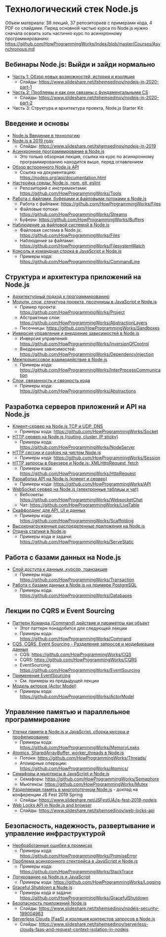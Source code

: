 # Технологический стек Node.js

Объем материала: 38 лекций, 37 репозиториев с примерами кода, 4 PDF со слайдами.
Перед основной частью курса по Node.js нужно сначала освоить хоть частично курс
по асинхронному программированию: https://github.com/HowProgrammingWorks/Index/blob/master/Courses/Asynchronous.md

## Вебинары Node.js: Выйди и зайди нормально

- [Часть 1: Обзор новых возможностей, история и изоляция](https://youtu.be/GJY2dyE6328?t=480)
  - Слайды: https://www.slideshare.net/tshemsedinov/nodejs-in-2020-part-1
- [Часть 2: Проблемы и как они связаны с фундаментальными CS](https://youtu.be/r1u-dGocm1c)
  - Слайды: https://www.slideshare.net/tshemsedinov/nodejs-in-2020-part-2
- Часть 3: Структура и архитектура проекта, Node.js Starter Kit

## Введение и основы

- [Node.js Введение в технологию](https://youtu.be/WBcHgaoHh1k)
- [Node.js в 2019 году](https://youtu.be/CUU49jjHloM)
  - Слайды: https://www.slideshare.net/tshemsedinov/nodejs-in-2019
- [Асинхронное программирование в Node.js](https://youtu.be/hY6Z6qNYzmc)
  - Это только обзорная лекция, ссылка на курс по асинхронному программированию
  находится выше, перед оглавлением
- [Обзор встроенного Node.js API](https://youtu.be/sOkjR-N6IAs)
  - Ссылка на документацию: https://nodejs.org/api/documentation.html
- [Настройка среды: Node.js, npm, git, eslint](https://youtu.be/hSyA7tcNaCE)
  - Репозиторий с инстрементами: https://github.com/HowProgrammingWorks/Tools
- [Работа с файлами, буферами и файловыми потоками в Node.js](https://youtu.be/eQGBS15vUac)
  - Работа с файлами: https://github.com/HowProgrammingWorks/Files
  - Файловые потоки: https://github.com/HowProgrammingWorks/Streams
  - Буферы: https://github.com/HowProgrammingWorks/Buffers
- [Наблюдение за файловой системой в Node.js](https://youtu.be/29QINR9rruQ)
  - Файловая система в Node.js: https://github.com/HowProgrammingWorks/Files
  - Наблюдение за файлами: https://github.com/HowProgrammingWorks/FilesystemWatch
- [Консоль и командная строка в JavaScript и Node.js](https://youtu.be/5aSZyKi5BmE)
  - Примеры кода: https://github.com/HowProgrammingWorks/CommandLine

## Структура и архитектура приложений на Node.js

- [Архитектурный подход к программированию](https://youtu.be/d_vyO2CkiOc)
- [Модули, слои, структура проекта, песочницы в JavaScript и Node.js](https://youtu.be/O7A9chb573E)
  - Пример проекта: https://github.com/HowProgrammingWorks/Project
  - Абстрактные слои: https://github.com/HowProgrammingWorks/AbstractionLayers
  - Песочницы: https://github.com/HowProgrammingWorks/Sandboxes
- [Инверсия управления и внедрение зависимостей в Node.js](https://youtu.be/Fz86Fdjz-LM)
  - Инверсия управления: https://github.com/HowProgrammingWorks/InversionOfControl
  - Внедрение зависимостей: https://github.com/HowProgrammingWorks/DependencyInjection
- [Межпроцессовое взаимодействие в Node.js](https://youtu.be/2OXWZFMvfbc)
  - Примеры кода: https://github.com/HowProgrammingWorks/InterProcessCommunication
- [Слои, связанность и связность кода](https://youtu.be/A3RpwNlVeyY)
  - Примеры кода: https://github.com/HowProgrammingWorks/Abstractions

## Разработка серверов приложений и API на Node.js

- [Клиент-сервер на Node.js TCP и UDP, DNS](https://youtu.be/bHn-wTlTTR0)
  - Примеры кода: https://github.com/HowProgrammingWorks/Socket
- [HTTP сервер на Node.js (routing, cluster, IP sticky)](https://youtu.be/7Ufxj0oTaUo)
  - Примеры кода: https://github.com/HowProgrammingWorks/NodeServer
- [HTTP сессии и cookies на чистом Node.js](https://youtu.be/T_wKXuWW4Wo)
  - Примеры кода: https://github.com/HowProgrammingWorks/Session
- [HTTP запросы в браузере и Node.js: XMLHttpRequest, fetch](https://youtu.be/wMMki2FEYGY)
  - Примеры кода: https://github.com/HowProgrammingWorks/HttpRequest
- [Разработка API на Node.js (клиент и сервер)](https://youtu.be/-az912XBCu8)
  - Примеры кода: https://github.com/HowProgrammingWorks/API
- [WebSocket сервер на Node.js (электронные таблицы и чат)](https://youtu.be/Sf7ln3n16ws)
  - Вебсокеты: https://github.com/HowProgrammingWorks/WebsocketChat
  - Чат: https://github.com/HowProgrammingWorks/LiveTable
- [Скаффолдинг для API, UI и данных](https://youtu.be/lipkLQVqDd8)
  - Примеры кода: https://github.com/HowProgrammingWorks/Scaffolding
- [Высоконагруженные распределенные приложения на Node.js](https://youtu.be/7tfZDABPvVs)
- [Отдача статики в Node.js](https://youtu.be/n_AdKIzbpBc)
  - Примеры кода и задачи: https://github.com/HowProgrammingWorks/ServeStatic

## Работа с базами данных на Node.js

- [Слой доступа к данным, курсор, транзакция](https://youtu.be/CRcSWtWVvrA)
  - Примеры кода: https://github.com/HowProgrammingWorks/Transaction
- [Работа с базами данных в Node.js на примере PostgreSQL](https://youtu.be/2tDvHQCBt3w)
  - Примеры кода: https://github.com/HowProgrammingWorks/Databases

## Лекции по CQRS и Event Sourcing

- [Паттерн Команда (Command) действие и параметры как объект](https://youtu.be/vER0vYL4hM4)
  - Этот паттерн понадобится для следующей лекции
  - Примеры кода: https://github.com/HowProgrammingWorks/Command
- [CQS, CQRS, Event Sourcing - Разделение запросов и модификации данных](https://youtu.be/T2tRc80Q8Qw)
  - CQS: https://github.com/HowProgrammingWorks/CQS
  - CQRS: https://github.com/HowProgrammingWorks/CQRS
  - EventSourcing: https://github.com/HowProgrammingWorks/EventSourcing
- [Применение EventSourcing](https://youtu.be/kFNtKiK2SPs)
  - См. примеры из предыдущей лекции
- [Модель акторов (Actor Model)](https://youtu.be/xp5MVKEqxY4)
  - Примеры кода: https://github.com/HowProgrammingWorks/ActorModel

## Управление памятью и параллельное программирование

- [Утечки памяти в Node.js и JavaScript, сборка мусора и профилирование](https://youtu.be/0oZa64SB2wM)
  - Примеры кода: https://github.com/HowProgrammingWorks/MemoryLeaks
- [Atomics, SharedArrayBuffer, worker_threads в Node.js](https://youtu.be/zLm8pnbxSII)
  - Потоки: https://github.com/HowProgrammingWorks/Threads/
  - Атомарные операции: https://github.com/HowProgrammingWorks/Atomics/
- [Семафоры и мьютексы в JavaScript и Node.js](https://youtu.be/JNLrITevhRI)
  - Семафоры: https://github.com/HowProgrammingWorks/Semaphore
  - Мьютексы: https://github.com/HowProgrammingWorks/Mutex
- [Разделяемая память в многопоточном Node.js](https://youtu.be/KNsm_iIQt7U) -
доклад на конференции JS Fest 2019 Spring
  - Слайды: https://www.slideshare.net/JSFestUA/js-fest-2019-nodejs
- [Web Locks API in Node.js and browser](https://youtu.be/auMM-uV12F0)
  - Слайды: https://www.slideshare.net/tshemsedinov/web-locks-api

## Безопасность, надежность, развертывание и управление инфраструктурой

- [Необработанные ошибки в промисах](https://youtu.be/1Ml5NE2fsZ8)
  - Примеры кода: https://github.com/HowProgrammingWorks/PromiseError
- [Проблема асинхронного стектрейса в JavaScript и Node.js](https://youtu.be/pfiHTx3j87Y)
  - Примеры кода: https://github.com/HowProgrammingWorks/StackTrace
- [Логирование на Node.js и JavaScript](https://youtu.be/4DkZj2Cdokc)
  - Примеры кода: https://github.com/HowProgrammingWorks/Logging
- [Graceful Shutdown в Node.js](https://youtu.be/ZstnowFeCe0)
  - Примеры кода и задачи: https://github.com/HowProgrammingWorks/GracefulShutdown
- [Безопасность приложений Node.js](https://youtu.be/Pdfo1G-gI6s)
  - Слайды: https://www.slideshare.net/tshemsedinov/nodejs-security-199004963
- [Serverless Clouds (FaaS) и изоляция контекстов запросов в Node.js](https://youtu.be/x-Rd6fPV6L8)
  - Слайды: https://www.slideshare.net/tshemsedinov/serverless-clouds-faas-and-request-context-isolation-in-nodejs
